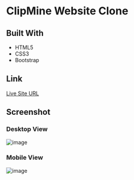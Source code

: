 # ClipMine Website Clone

## Built With
- HTML5
- CSS3
- Bootstrap

## Link
[Live Site URL](https://clipmine-clone.vercel.app/)

## Screenshot

### Desktop View
![image](https://user-images.githubusercontent.com/76789333/180423539-9955015c-bebf-41fb-ba9d-3122aee287eb.png)

### Mobile View
![image](https://user-images.githubusercontent.com/76789333/180423829-eade5686-a967-42eb-95ef-8e88ea6efdb2.png)
